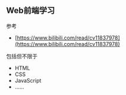 ## Web前端学习

参考

+ [https://www.bilibili.com/read/cv11837978](https://www.bilibili.com/read/cv11837978)

包括但不限于

+ HTML
+ CSS
+ JavaScript
+ ……